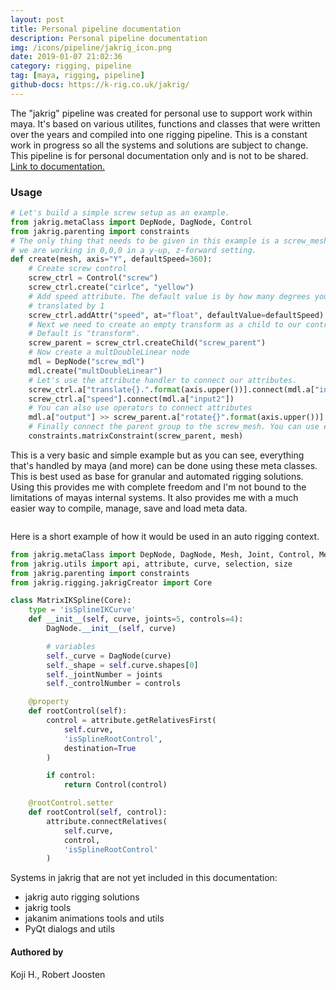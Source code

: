```yaml
---
layout: post
title: Personal pipeline documentation
description: Personal pipeline documentation
img: /icons/pipeline/jakrig_icon.png
date: 2019-01-07 21:02:36
category: rigging, pipeline
tag: [maya, rigging, pipeline]
github-docs: https://k-rig.co.uk/jakrig/
---
```

The "jakrig" pipeline was created for personal use to support work within maya. It's based on various utilites, functions and classes
that were written over the years and compiled into one rigging pipeline. This is a constant work in progress so all the systems and
solutions are subject to change. This pipeline is for personal documentation only and is not to be shared. <a href="https://k-rig.co.uk/jakrig/">Link to documentation.</a>

<h3>Usage</h3>

```python
# Let's build a simple screw setup as an example.
from jakrig.metaClass import DepNode, DagNode, Control
from jakrig.parenting import constraints
# The only thing that needs to be given in this example is a screw_mesh. For simplicity's sake let's assume
# we are working in 0,0,0 in a y-up, z-forward setting.
def create(mesh, axis="Y", defaultSpeed=360):
    # Create screw control
    screw_ctrl = Control("screw")
    screw_ctrl.create("cirlce", "yellow")
    # Add speed attribute. The default value is by how many degrees you want the screw to turn when the control is
    # translated by 1
    screw_ctrl.addAttr("speed", at="float", defaultValue=defaultSpeed)
    # Next we need to create an empty transform as a child to our control. You can define any nodeType as an argument. 
    # Default is "transform".
    screw_parent = screw_ctrl.createChild("screw_parent")
    # Now create a multDoubleLinear node
    mdl = DepNode("screw_mdl")
    mdl.create("multDoubleLinear")
    # Let's use the attribute handler to connect our attributes.
    screw_ctrl.a["translate{}.".format(axis.upper())].connect(mdl.a["input1"])
    screw_ctrl.a["speed"].connect(mdl.a["input2"])
    # You can also use operators to connect attributes
    mdl.a["output"] >> screw_parent.a["rotate{}".format(axis.upper())]
    # Finally connect the parent group to the screw_mesh. You can use either a parentConstraint or a matrixConstraint.
    constraints.matrixConstraint(screw_parent, mesh)
```

This is a very basic and simple example but as you can see, everything that's handled by maya (and more) can be done using these meta classes.
This is best used as base for granular and automated rigging solutions. 
Using this provides me with complete freedom and I'm not bound to the limitations of mayas internal systems. 
It also provides me with a much easier way to compile, manage, save and load meta data.

```python

```

Here is a short example of how it would be used in an auto rigging context.

```python
from jakrig.metaClass import DepNode, DagNode, Mesh, Joint, Control, MetaNode
from jakrig.utils import api, attribute, curve, selection, size
from jakrig.parenting import constraints
from jakrig.rigging.jakrigCreator import Core 

class MatrixIKSpline(Core):
    type = 'isSplineIKCurve'
    def __init__(self, curve, joints=5, controls=4):
        DagNode.__init__(self, curve)

        # variables
        self._curve = DagNode(curve)
        self._shape = self.curve.shapes[0]
        self._jointNumber = joints
        self._controlNumber = controls

    @property
    def rootControl(self):
        control = attribute.getRelativesFirst(
            self.curve,
            'isSplineRootControl',
            destination=True
        )

        if control:
            return Control(control)

    @rootControl.setter
    def rootControl(self, control):
        attribute.connectRelatives(
            self.curve,
            control,
            'isSplineRootControl'
        )
```

Systems in jakrig that are not yet included in this documentation:
 * jakrig auto rigging solutions
 * jakrig tools
 * jakanim animations tools and utils
 * PyQt dialogs and utils

<h4>Authored by</h4>
Koji H., Robert Joosten




